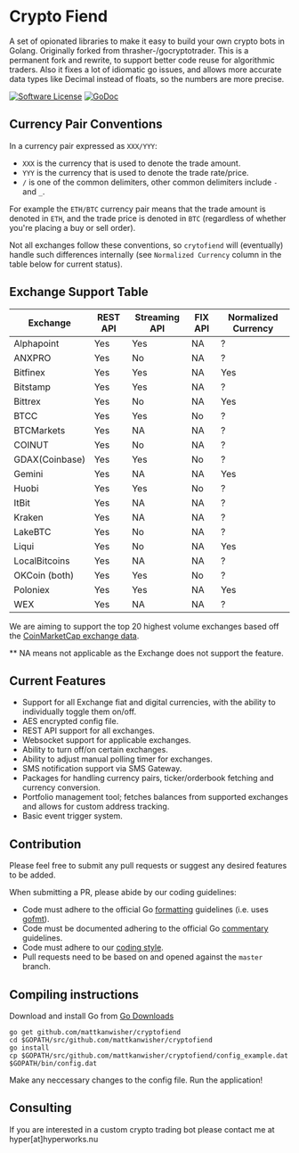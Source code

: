 # Crypto Fiend

A set of opionated libraries to make it easy to build your own crypto bots in Golang. Originally forked from thrasher-/gocryptotrader. This is a permanent fork and rewrite, to support better code reuse for algorithmic traders. Also it fixes a lot of idiomatic go issues, and allows more accurate data types like Decimal instead of floats, so the numbers are more precise.


[![Software License](https://img.shields.io/badge/License-MIT-orange.svg?style=flat-square)](https://github.com/mattkanwisher/cryptofiend/blob/master/LICENSE)
[![GoDoc](https://godoc.org/github.com/mattkanwisher/cryptofiend?status.svg)](https://godoc.org/github.com/mattkanwisher/cryptofiend)

## Currency Pair Conventions

In a currency pair expressed as `XXX/YYY`:
- `XXX` is the currency that is used to denote the trade amount.
- `YYY` is the currency that is used to denote the trade rate/price.
- `/` is one of the common delimiters, other common delimiters include `-` and `_`.

For example the `ETH/BTC` currency pair means that the trade amount is denoted in `ETH`,
and the trade price is denoted in `BTC` (regardless of whether you're placing a buy or sell order).

Not all exchanges follow these conventions, so `crytofiend` will (eventually) handle such
differences internally (see `Normalized Currency` column in the table below for current
status).

## Exchange Support Table

| Exchange       | REST API | Streaming API | FIX API | Normalized Currency |
|----------------|----------|---------------|---------|---------------------|
| Alphapoint     | Yes      | Yes           | NA      | ?                   |
| ANXPRO         | Yes      | No            | NA      | ?                   |
| Bitfinex       | Yes      | Yes           | NA      | Yes                 |
| Bitstamp       | Yes      | Yes           | NA      | ?                   |
| Bittrex        | Yes      | No            | NA      | Yes                 |
| BTCC           | Yes      | Yes           | No      | ?                   |
| BTCMarkets     | Yes      | NA            | NA      | ?                   |
| COINUT         | Yes      | No            | NA      | ?                   |
| GDAX(Coinbase) | Yes      | Yes           | No      | ?                   |
| Gemini         | Yes      | NA            | NA      | Yes                 |
| Huobi          | Yes      | Yes           | No      | ?                   |
| ItBit          | Yes      | NA            | NA      | ?                   |
| Kraken         | Yes      | NA            | NA      | ?                   |
| LakeBTC        | Yes      | No            | NA      | ?                   |
| Liqui          | Yes      | No            | NA      | Yes                 |
| LocalBitcoins  | Yes      | NA            | NA      | ?                   |
| OKCoin (both)  | Yes      | Yes           | No      | ?                   |
| Poloniex       | Yes      | Yes           | NA      | Yes                 |
| WEX            | Yes      | NA            | NA      | ?                   |

We are aiming to support the top 20 highest volume exchanges based off the [CoinMarketCap exchange data](https://coinmarketcap.com/exchanges/volume/24-hour/).

** NA means not applicable as the Exchange does not support the feature.

## Current Features

+ Support for all Exchange fiat and digital currencies, with the ability to individually toggle them on/off.
+ AES encrypted config file.
+ REST API support for all exchanges.
+ Websocket support for applicable exchanges.
+ Ability to turn off/on certain exchanges.
+ Ability to adjust manual polling timer for exchanges.
+ SMS notification support via SMS Gateway.
+ Packages for handling currency pairs, ticker/orderbook fetching and currency conversion.
+ Portfolio management tool; fetches balances from supported exchanges and allows for custom address tracking.
+ Basic event trigger system.


## Contribution

Please feel free to submit any pull requests or suggest any desired features to be added.

When submitting a PR, please abide by our coding guidelines:

+ Code must adhere to the official Go [formatting](https://golang.org/doc/effective_go.html#formatting) guidelines (i.e. uses [gofmt](https://golang.org/cmd/gofmt/)).
+ Code must be documented adhering to the official Go [commentary](https://golang.org/doc/effective_go.html#commentary) guidelines.
+ Code must adhere to our [coding style](https://github.com/mattkanwisher/cryptofiend/blob/master/doc/coding_style.md).
+ Pull requests need to be based on and opened against the `master` branch.

## Compiling instructions

Download and install Go from [Go Downloads](https://golang.org/dl/)

```
go get github.com/mattkanwisher/cryptofiend
cd $GOPATH/src/github.com/mattkanwisher/cryptofiend
go install
cp $GOPATH/src/github.com/mattkanwisher/cryptofiend/config_example.dat $GOPATH/bin/config.dat
```

Make any neccessary changes to the config file.
Run the application!

## Consulting

If you are interested in a custom crypto trading bot please contact me at hyper[at]hyperworks.nu 